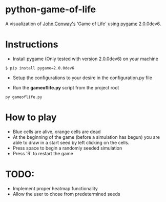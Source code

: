 # python-game-of-life

A visualization of [John Conway's](https://en.wikipedia.org/wiki/John_Horton_Conway) 'Game of Life' using [pygame](pygame.org) 2.0.0dev6.

# Instructions
* Install pygame (Only tested with version 2.0.0dev6) on your machine

```$ pip install pygame=2.0.0dev6```

* Setup the configurations to your desire in the configuration.py file

* Run the **gameoflife.py** script from the project root

```py gameoflife.py```


# How to play
* Blue cells are alive, orange cells are dead
* At the beginning of the game (before a simulation has begun) you are able to draw in a start seed by left clicking on the cells.
* Press space to begin a randomly seeded simulation
* Press 'R' to restart the game

# TODO:
* Implement proper heatmap functionality
* Allow the user to chose from predetermined seeds 



